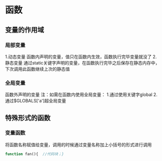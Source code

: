 # 函数
## 变量的作用域
### 局部变量
1.动态变量
函数内声明的变量，值只在函数内生效，函数执行完毕变量就没了
2.静态变量
通过static关键字声明的变量，在函数执行完毕之后保存在静态内存中，下次调用此函数继续上次的静态值
### 全局变量
函数外声明的变量
注：如需在函数内使用全局变量：
1.通过使用关键字global
2.通过$GLOBALS['a']超全局变量
## 特殊形式的函数
### 变量函数
将函数名称赋值给变量，调用的时候通过变量名称加上小括号的形式进行调用
```PHP
function fan(){  //代码块；}

```